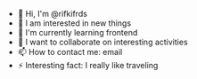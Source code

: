 - 👋 Hi, I'm @rifkifrds
- 👀 I am interested in new things
- 🌱 I'm currently learning frontend
- 💞️ I want to collaborate on interesting activities
- 📫 How to contact me: email
- ⚡ Interesting fact: I really like traveling

